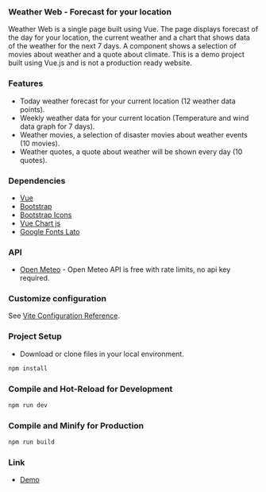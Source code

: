 ### Weather Web - Forecast for your location

Weather Web is a single page built using Vue. The page displays forecast of the day for your location, the current weather and a chart that shows data of the weather for the next 7 days. A component shows a selection of movies about weather and a quote about climate.
This is a demo project built using Vue.js and is not a production ready website.


### Features
- Today weather forecast for your current location (12 weather data points).
- Weekly weather data for your current location (Temperature and wind data graph for 7 days).
- Weather movies, a selection of disaster movies about weather events (10 movies).
- Weather quotes, a quote about weather will be shown every day (10 quotes).


### Dependencies
- [Vue](https://vuejs.org/)
- [Bootstrap](https://getbootstrap.com/docs/5.3/getting-started/introduction/)
- [Bootstrap Icons](https://icons.getbootstrap.com/)
- [Vue Chart js](https://vue-chartjs.org/)
- [Google Fonts Lato](https://fonts.google.com/specimen/Lato)

### API
- [Open Meteo](https://open-meteo.com/) - Open Meteo API is free with rate limits, no api key required.

### Customize configuration

See [Vite Configuration Reference](https://vitejs.dev/config/).

### Project Setup

- Download or clone files in your local environment.
```sh
npm install
```

### Compile and Hot-Reload for Development

```sh
npm run dev
```

### Compile and Minify for Production

```sh
npm run build
```

### Link

- [Demo](https://weatherweb.cfd/)
